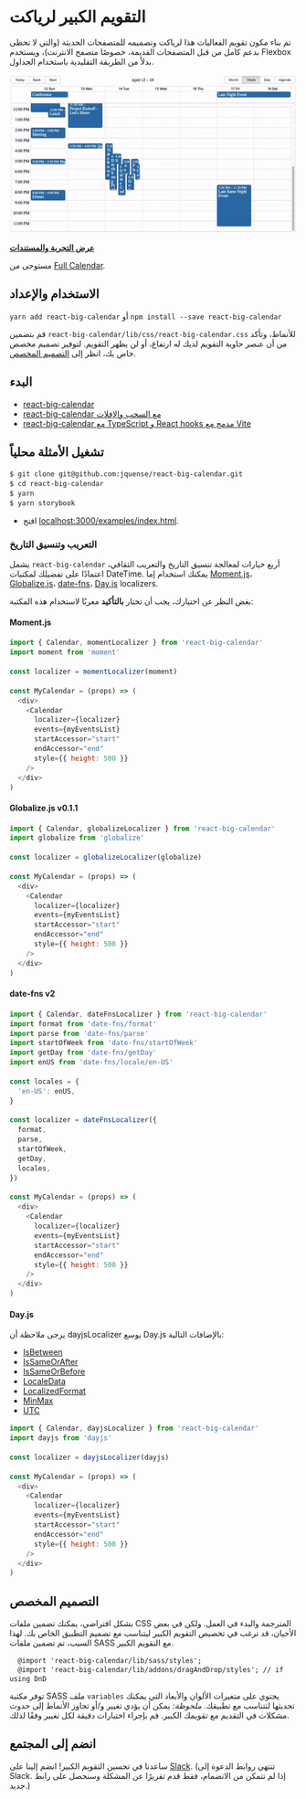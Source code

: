 # التقويم الكبير لرياكت

تم بناء مكون تقويم الفعاليات هذا لرياكت وتصميمه للمتصفحات الحديثة (والتي لا تحظى بدعم كامل من قبل المتصفحات القديمة، خصوصًا متصفح الانترنت)، ويستخدم Flexbox بدلاً من الطريقة التقليدية باستخدام الجداول.

<p align="center">
  <img src="../assets/rbc-demo.gif" alt="Big Calendar Demo Image" />
</p>

[**عرض التجربة والمستندات**](https://jquense.github.io/react-big-calendar/examples/index.html)

مستوحى من [Full Calendar](http://fullcalendar.io/).

## الاستخدام والإعداد

`yarn add react-big-calendar` أو `npm install --save react-big-calendar`

قم بتضمين `react-big-calendar/lib/css/react-big-calendar.css` للأنماط، وتأكد من أن عنصر حاوية التقويم لديك
له ارتفاع، أو لن يظهر التقويم. لتوفير تصميم مخصص خاص بك، انظر إلى [التصميم المخصص](#custom-styling).

## البدء

- [react-big-calendar](https://github.com/arecvlohe/rbc-starter)
- [react-big-calendar مع السحب والإفلات](https://github.com/arecvlohe/rbc-with-dnd-starter)
- [react-big-calendar مع TypeScript و React hooks مدمج مع Vite](https://github.com/christopher-caldwell/react-big-calendar-demo)

## تشغيل الأمثلة محلياً

```sh
$ git clone git@github.com:jquense/react-big-calendar.git
$ cd react-big-calendar
$ yarn
$ yarn storybook
```

- افتح [localhost:3000/examples/index.html](http://localhost:3000/examples/index.html).

### التعريب وتنسيق التاريخ

يشمل `react-big-calendar` أربع خيارات لمعالجة تنسيق التاريخ والتعريب الثقافي، اعتمادًا
على تفضيلك لمكتبات DateTime. يمكنك استخدام إما [Moment.js](https://momentjs.com/)، [Globalize.js](https://github.com/jquery/globalize)، [date-fns](https://date-fns.org/)، [Day.js](https://day.js.org) localizers.

بغض النظر عن اختيارك، يجب أن تختار **بالتأكيد** معربًا لاستخدام هذه المكتبة:

#### Moment.js

```js
import { Calendar, momentLocalizer } from 'react-big-calendar'
import moment from 'moment'

const localizer = momentLocalizer(moment)

const MyCalendar = (props) => (
  <div>
    <Calendar
      localizer={localizer}
      events={myEventsList}
      startAccessor="start"
      endAccessor="end"
      style={{ height: 500 }}
    />
  </div>
)
```

#### Globalize.js v0.1.1

```js
import { Calendar, globalizeLocalizer } from 'react-big-calendar'
import globalize from 'globalize'

const localizer = globalizeLocalizer(globalize)

const MyCalendar = (props) => (
  <div>
    <Calendar
      localizer={localizer}
      events={myEventsList}
      startAccessor="start"
      endAccessor="end"
      style={{ height: 500 }}
    />
  </div>
)
```

#### date-fns v2

```js
import { Calendar, dateFnsLocalizer } from 'react-big-calendar'
import format from 'date-fns/format'
import parse from 'date-fns/parse'
import startOfWeek from 'date-fns/startOfWeek'
import getDay from 'date-fns/getDay'
import enUS from 'date-fns/locale/en-US'

const locales = {
  'en-US': enUS,
}

const localizer = dateFnsLocalizer({
  format,
  parse,
  startOfWeek,
  getDay,
  locales,
})

const MyCalendar = (props) => (
  <div>
    <Calendar
      localizer={localizer}
      events={myEventsList}
      startAccessor="start"
      endAccessor="end"
      style={{ height: 500 }}
    />
  </div>
)
```

#### Day.js

يرجى ملاحظة أن dayjsLocalizer يوسع Day.js بالإضافات التالية:

- [IsBetween](https://day.js.org/docs/en/plugin/is-between)
- [IsSameOrAfter](https://day.js.org/docs/en/plugin/is-same-or-after)
- [IsSameOrBefore](https://day.js.org/docs/en/plugin/is-same-or-before)
- [LocaleData](https://day.js.org/docs/en/plugin/locale-data)
- [LocalizedFormat](https://day.js.org/docs/en/plugin/localized-format)
- [MinMax](https://day.js.org/docs/en/plugin/min-max)
- [UTC](https://day.js.org/docs/en/plugin/utc)

```js
import { Calendar, dayjsLocalizer } from 'react-big-calendar'
import dayjs from 'dayjs'

const localizer = dayjsLocalizer(dayjs)

const MyCalendar = (props) => (
  <div>
    <Calendar
      localizer={localizer}
      events={myEventsList}
      startAccessor="start"
      endAccessor="end"
      style={{ height: 500 }}
    />
  </div>
)
```

## التصميم المخصص

بشكل افتراضي، يمكنك تضمين ملفات CSS المترجمة والبدء في العمل. ولكن في بعض الأحيان، قد ترغب في تخصيص
التقويم الكبير ليتناسب مع تصميم التطبيق الخاص بك. لهذا السبب، تم تضمين ملفات SASS مع التقويم الكبير.

```
  @import 'react-big-calendar/lib/sass/styles';
  @import 'react-big-calendar/lib/addons/dragAndDrop/styles'; // if using DnD
```

توفر مكتبة SASS ملف `variables` يحتوي على متغيرات الألوان والأبعاد التي يمكنك تحديثها لتتناسب مع تطبيقك. _ملحوظة:_ يمكن أن يؤدي تغيير و/أو تجاوز الأنماط إلى حدوث مشكلات في التقديم مع تقويمك الكبير. قم بإجراء اختبارات دقيقة لكل تغيير وفقًا لذلك.

## انضم إلى المجتمع

ساعدنا في تحسين التقويم الكبير! انضم إلينا على [Slack](https://join.slack.com/t/bigcalendar/shared_invite/zt-2tjko9jqq-ZeXs1U01zulNM~FRU9YTFA).
(تنتهي روابط الدعوة إلى Slack. إذا لم تتمكن من الانضمام، فقط قدم تقريرًا عن المشكلة وسنحصل على رابط جديد.)
